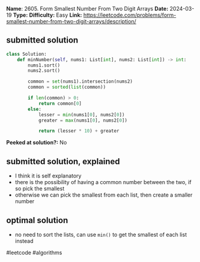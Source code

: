 **Name**: 2605. Form Smallest Number From Two Digit Arrays
**Date:** 2024-03-19
**Type:** 
**Difficulty:** Easy
**Link:** https://leetcode.com/problems/form-smallest-number-from-two-digit-arrays/description/



## submitted solution
```python
class Solution:
    def minNumber(self, nums1: List[int], nums2: List[int]) -> int:
        nums1.sort()
        nums2.sort()

        common = set(nums1).intersection(nums2)
        common = sorted(list(common))

        if len(common) > 0:
            return common[0]
        else:
            lesser = min(nums1[0], nums2[0])
            greater = max(nums1[0], nums2[0])

            return (lesser * 10) + greater
```

**Peeked at solution?:** No

## submitted solution, explained
- I think it is self explanatory
- there is the possibility of having a common number between the two, if so pick the smallest
- otherwise we can pick the smallest from each list, then create a smaller number


## optimal solution
- no need to sort the lists, can use `min()` to get the smallest of each list instead

#leetcode #algorithms 